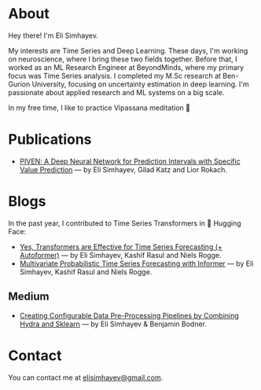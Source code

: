 # About

Hey there! I'm Eli Simhayev.

My interests are Time Series and Deep Learning. These days, I'm working on neuroscience, where I bring these two fields together. Before that, I worked as an ML Research Engineer at BeyondMinds, where my primary focus was Time Series analysis. I completed my M.Sc research at Ben-Gurion University, focusing on uncertainty estimation in deep learning. I'm passionate about applied research and ML systems on a big scale.

In my free time, I like to practice Vipassana meditation 🙂

# Publications
* [PIVEN: A Deep Neural Network for Prediction Intervals with Specific Value Prediction](https://arxiv.org/abs/2006.05139) — by Eli Simhayev, Gilad Katz and Lior Rokach.

# Blogs
In the past year, I contributed to Time Series Transformers in 🤗 Hugging Face:

* [Yes, Transformers are Effective for Time Series Forecasting (+ Autoformer)](https://huggingface.co/blog/autoformer) — by Eli Simhayev, Kashif Rasul and Niels Rogge.
* [Multivariate Probabilistic Time Series Forecasting with Informer](https://huggingface.co/blog/informer) — by Eli Simhayev, Kashif Rasul and Niels Rogge.

## Medium
* [Creating Configurable Data Pre-Processing Pipelines by Combining Hydra and Sklearn](https://medium.com/beyondminds/creating-configurable-data-pre-processing-pipelines-by-combining-hydra-and-sklearn-812065c9ab64) — by Eli Simhayev & Benjamin Bodner.

# Contact 

You can contact me at [elisimhayev@gmail.com](mailto:elisimhayev@gmail.com).

